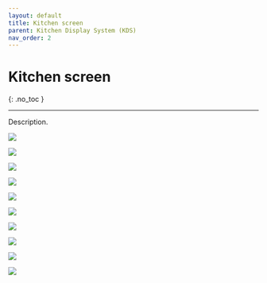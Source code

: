```yaml
---
layout: default
title: Kitchen screen
parent: Kitchen Display System (KDS)
nav_order: 2
---
```


# Kitchen screen
{: .no_toc }

---

Description.

![](/orderlord-help/assets/images/kds/view_list_4.png)

![](/orderlord-help/assets/images/kds/view_list_6.png)

![](/orderlord-help/assets/images/kds/view_list_5.png)

![](/orderlord-help/assets/images/kds/view_list_7.png)

![](/orderlord-help/assets/images/kds/view_list_8.png)

![](/orderlord-help/assets/images/kds/view_list_9.png)

![](/orderlord-help/assets/images/kds/view_list_10.png)

![](/orderlord-help/assets/images/kds/view_list_11.png)

![](/orderlord-help/assets/images/kds/view_list_12.png)

![](/orderlord-help/assets/images/kds/view_list_13.png)
